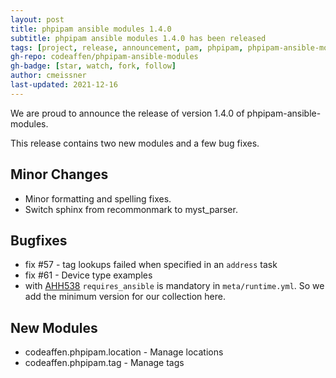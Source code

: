 ```yaml
---
layout: post
title: phpipam ansible modules 1.4.0
subtitle: phpipam ansible modules 1.4.0 has been released
tags: [project, release, announcement, pam, phpipam, phpipam-ansible-modules]
gh-repo: codeaffen/phpipam-ansible-modules
gh-badge: [star, watch, fork, follow]
author: cmeissner
last-updated: 2021-12-16
---
```


We are proud to announce the release of version 1.4.0 of phpipam-ansible-modules.

This release contains two new modules and a few bug fixes.

## Minor Changes

- Minor formatting and spelling fixes.
- Switch sphinx from recommonmark to myst_parser.

## Bugfixes

- fix \#57 - tag lookups failed when specified in an `address` task
- fix \#61 - Device type examples
- with [AHH538](https://issues.redhat.com/browse/AAH-538) `requires_ansible` is mandatory in `meta/runtime.yml`. So we add the minimum version for our collection here.

## New Modules

- codeaffen.phpipam.location - Manage locations
- codeaffen.phpipam.tag - Manage tags
